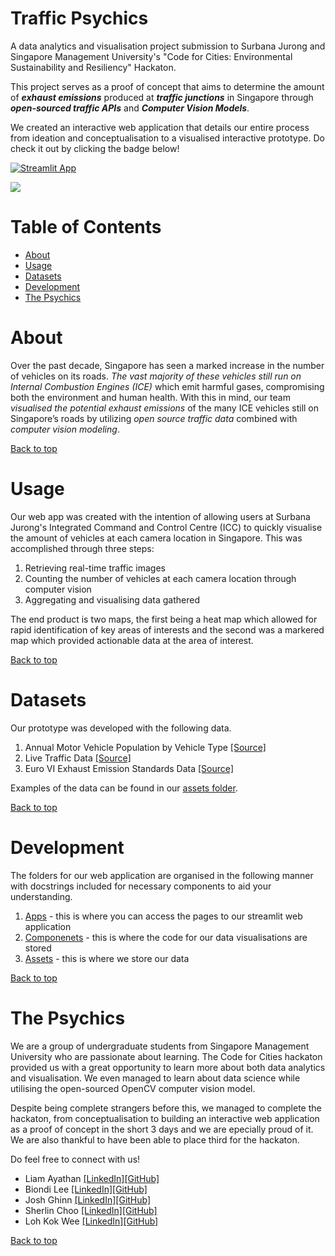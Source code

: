 # Traffic Psychics

A data analytics and visualisation project submission to Surbana Jurong and Singapore Management University's "Code for Cities: Environmental Sustainability and Resiliency" Hackaton.

This project serves as a proof of concept that aims to determine the amount of **_exhaust emissions_** produced at **_traffic junctions_** in Singapore through **_open-sourced traffic APIs_** and **_Computer Vision Models_**. 

We created an interactive web application that details our entire process from ideation and conceptualisation to a visualised interactive prototype. Do check it out by clicking the badge below!

[![Streamlit App](https://static.streamlit.io/badges/streamlit_badge_black_white.svg)](https://share.streamlit.io/lohkokwee/traffic_psychics/app.py)

![](./assets/prototype_demo.gif)

# Table of Contents
- [About](#about)
- [Usage](#usage)
- [Datasets](#datasets)
- [Development](#development)
- [The Psychics](#the-psychics)

# About
Over the past decade, Singapore has seen a marked increase in the number of vehicles on its roads. _The vast majority of these vehicles still run on Internal Combustion Engines (ICE)_ which emit harmful gases, compromising both the environment and human health. With this in mind, our team _visualised the potential exhaust emissions_ of the many ICE vehicles still on Singapore’s roads by utilizing _open source traffic data_ combined with _computer vision modeling_.

[Back to top](#table-of-contents)

# Usage
Our web app was created with the intention of allowing users at Surbana Jurong's Integrated Command and Control Centre (ICC) to quickly visualise the amount of vehicles at each camera location in Singapore. This was accomplished through three steps:

1. Retrieving real-time traffic images
2. Counting the number of vehicles at each camera location through computer vision
3. Aggregating and visualising data gathered

The end product is two maps, the first being a heat map which allowed for rapid identification of key areas of interests and the second was a markered map which provided actionable data at the area of interest.

[Back to top](#table-of-contents)

# Datasets
Our prototype was developed with the following data.

1. Annual Motor Vehicle Population by Vehicle Type [[Source]](https://data.gov.sg/dataset/annual-motor-vehicle-population-by-vehicle-type)
2. Live Traffic Data [[Source]](https://data.gov.sg/dataset/traffic-images)
3. Euro VI Exhaust Emission Standards Data [[Source]](https://sso.agc.gov.sg/SL/EPMA1999-RG6?DocDate=20120629&ProvIds=Sc1-#Sc1-)

Examples of the data can be found in our [assets folder](./assets).

[Back to top](#table-of-contents)

# Development
The folders for our web application are organised in the following manner with docstrings included for necessary components to aid your understanding.

1. [Apps](./apps) - this is where you can access the  pages to our streamlit web application
2. [Componenets](./components) - this is where the code for our data visualisations are stored
3. [Assets](./assets) - this is where we store our data


[Back to top](#table-of-contents)

# The Psychics
We are a group of undergraduate students from Singapore Management University who are passionate about learning. The Code for Cities hackaton provided us with a great opportunity to learn more about both data analytics and visualisation. We even managed to learn about data science while utilising the open-sourced OpenCV computer vision model.

Despite being complete strangers before this, we managed to complete the hackaton, from conceptualisation to building an interactive web application as a proof of concept in the short 3 days and we are epecially proud of it. We are also thankful to have been able to place third for the hackaton.

Do feel free to connect with us!
- Liam Ayathan [[LinkedIn]]()[[GitHub]]()
- Biondi Lee [[LinkedIn]]()[[GitHub]]()
- Josh Ghinn [[LinkedIn]]()[[GitHub]]()
- Sherlin Choo [[LinkedIn]]()[[GitHub]]()
- Loh Kok Wee [[LinkedIn]]()[[GitHub]]()

[Back to top](#table-of-contents)
